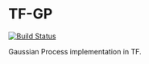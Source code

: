 # TF-GP

[![Build Status](https://travis-ci.com/samuelmurray/TF-GP.svg?token=metTeQBqcky3teaepvwx&branch=master)](https://travis-ci.com/samuelmurray/TF-GP)

Gaussian Process implementation in TF.